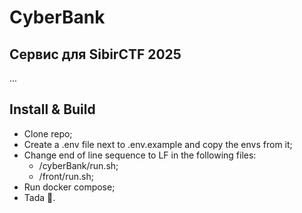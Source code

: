 # CyberBank 
## Сервис для SibirCTF 2025
...
## Install & Build
+ Clone repo;
+ Create a .env file next to .env.example and copy the envs from it;
+ Change end of line sequence to LF in the following files:
  + /cyberBank/run.sh;
  + /front/run.sh;
+ Run docker compose;
+ Tada :tada:.